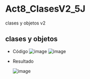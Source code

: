 # Act8_ClasesV2_5J
clases y objetos v2
## clases y objetos
- Código
![image](https://github.com/user-attachments/assets/07798e1b-bb56-4c09-9eba-5a91ca5ceeba)
![image](https://github.com/user-attachments/assets/a1368ac7-ef6a-47d4-a224-0d2285c57be1)

- Resultado

  ![image](https://github.com/user-attachments/assets/34b65619-0ee4-4f70-a7ed-d58807c4e893)
